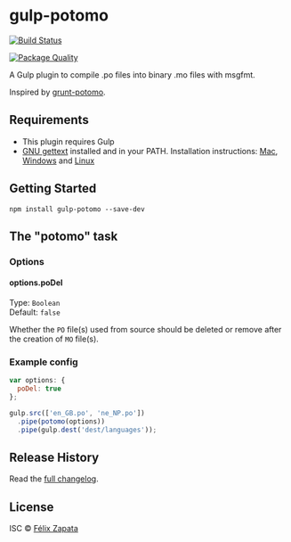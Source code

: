 # gulp-potomo

[![Build Status](https://travis-ci.org/felixzapata/gulp-potomo.png)](https://travis-ci.org/felixzapata/gulp-potomo)

[![Package Quality](http://npm.packagequality.com/badge/gulp-potomo.png)](http://npm.packagequality.com/badge/gulp-potomo.png)

A Gulp plugin to compile .po files into binary .mo files with msgfmt.

Inspired by [grunt-potomo](https://github.com/axisthemes/grunt-potomo).

## Requirements
* This plugin requires Gulp
* [GNU gettext](http://www.gnu.org/software/gettext/) installed and in your PATH. Installation instructions: [Mac](http://brewformulas.org/Gettext), [Windows](http://gnuwin32.sourceforge.net/packages/gettext.htm) and [Linux](http://ftp.gnu.org/pub/gnu/gettext/)

## Getting Started

```shell
npm install gulp-potomo --save-dev
```

## The "potomo" task

### Options

#### options.poDel
Type: `Boolean`  
Default: `false`

Whether the `PO` file(s) used from source should be deleted or remove after the creation of `MO` file(s).

### Example config

```js
var options: {                       
  poDel: true
};

gulp.src(['en_GB.po', 'ne_NP.po'])
  .pipe(potomo(options))
  .pipe(gulp.dest('dest/languages'));
```

## Release History

Read the [full changelog](CHANGELOG.md).

## License

ISC © [Félix Zapata](http://github.com/felixzapata)